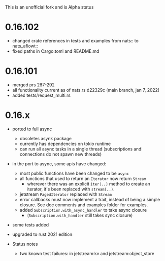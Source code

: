 This is an unofficial fork and is Alpha status

# 0.16.102
  - changed crate references in tests and examples from nats:: to nats_aflowt::
  - fixed paths in Cargo.toml and README.md

# 0.16.101 
  - merged prs 287-292
  - all functionality current as of nats.rs d22329c (main branch, jan 7, 2022)
  - added tests/request_multi.rs

# 0.16.x

- ported to full async
  - obsoletes asynk package
  - currently has dependencies on tokio runtime
  - can run all async tasks in a single thread (subscriptions and 
    connections do not spawn new threads)
- in the port to async, some apis have changed:
  - most public functions have been changed to be `async`
  - all functions that used to return an `Iterator` now return `Stream`
    - wherever there was an explicit `iter(..)` method to create an
    iterator, it's been replaced with `stream(..)`.
  - jetstream `PagedIterator` replaced with `Stream`
  - error callbacks must now implement a trait, instead of being a
  simple closure. See doc comments and examples folder for examples.
  - added `Subscription.with_async_handler` to take async closure
    - (`Subscription.with_handler` still takes sync closure)
- some tests added
- upgraded to rust 2021 edition

- Status notes
  - two known test failures: in jetstream:kv and jetstream:object_store

